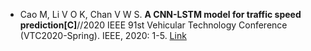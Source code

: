 * Cao M, Li V O K, Chan V W S. <b>A CNN-LSTM model for traffic speed prediction[C]</b>//2020 IEEE 91st Vehicular Technology Conference (VTC2020-Spring). IEEE, 2020: 1-5. [Link](https://ieeexplore.ieee.org/abstract/document/9129440/)